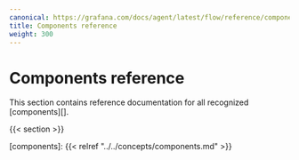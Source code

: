 ```yaml
---
canonical: https://grafana.com/docs/agent/latest/flow/reference/components/
title: Components reference
weight: 300
---
```


# Components reference

This section contains reference documentation for all recognized
[components][].

{{< section >}}

[components]: {{< relref "../../concepts/components.md" >}}
